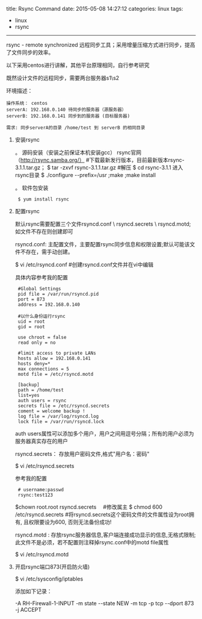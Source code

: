 title: Rsync Command
date: 2015-05-08 14:27:12
categories: linux
tags:
  - linux
  - rsync
---
rsync - remote synchronized 远程同步工具；采用增量压缩方式进行同步，提高了文件同步的效率。

以下采用centos进行讲解，其他平台原理相同，自行参考研究

既然设计文件的远程同步，需要两台服务器s1\s2

环境描述：	
	
	操作系统： centos 
	serverA: 192.168.0.140 待同步的服务器（源服务器）
	serverB: 192.168.0.141 同步到的服务器 (目标服务器)

	需求: 同步serverA的目录 /home/test 到 serverB 的相同目录

<!-- more -->

1. 安装rsync

	。 源码安装（安装之前保证本机安装gcc）
		rsync官网（http://rsync.samba.org/） #下载最新发行版本，目前最新版本rsync-3.1.1.tar.gz；
		$ tar -zxvf rsync-3.1.1.tar.gz    #解压
		$ cd rsync-3.1.1 进入rsync目录
		$ ./configure --prefix=/usr  ;make ;make install  

	。 软件包安装

		$ yum install rsync

2. 配置rsync

	默认rsync需要配置三个文件rsyncd.conf \ rsyncd.secrets \ rsyncd.motd; 如文件不存在则创建即可

	rsyncd.conf: 主配置文件，主要配置rsync同步信息和权限设置;默认可能该文件不存在，需手动创建。

	$ vi /etc/rsyncd.conf   #创建rsyncd.conf文件并在vi中编辑

	具体内容参考我的配置

		#Global Settings
		pid file = /var/run/rsyncd.pid
		port = 873
		address = 192.168.0.140

		#以什么身份运行rsync
		uid = root
		gid = root

		use chroot = false
		read only = no

		#limit access to private LANs
		hosts allow = 192.168.0.141
		hosts deny=*
		max connections = 5 
		motd file = /etc/rsyncd.motd

		[backup]
		path = /home/test
		list=yes 
		auth users = rsync
		secrets file = /etc/rsyncd.secrets 
		coment = welcome backup !
		log file = /var/log/rsyncd.log
		lock file = /var/run/rsyncd.lock

	auth users属性可以添加多个用户，用户之间用逗号分隔；所有的用户必须为服务器真实存在的用户

	rsyncd.secrets： 存放用户密码文件,格式"用户名：密码"

	$ vi /etc/rsyncd.secrets   

	参考我的配置

		# username:passwd
		rsync:test123

	$chown root.root rsyncd.secrets 　#修改属主
	$ chmod 600 /etc/rsyncd.secrets   #将rsyncd.secrets这个密码文件的文件属性设为root拥有, 且权限要设为600, 否则无法备份成功!

	rsyncd.motd : 存放rsync服务器信息,客户端连接成功显示的信息,无格式限制; 此文件不是必须，若不配置则注释掉rsync.conf中的motd file属性

	$ vi /etc/rsyncd.motd 


3. 开启rsync端口873(开启防火墙)

	$ vi /etc/sysconfig/iptables

	添加如下记录：

	-A RH-Firewall-1-INPUT -m state --state NEW -m tcp -p tcp --dport 873 -j ACCEPT


